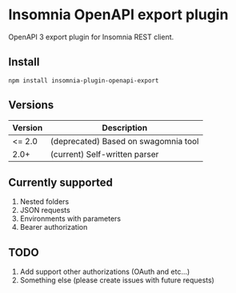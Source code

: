 # Insomnia OpenAPI export plugin

OpenAPI 3 export plugin for Insomnia REST client.

## Install
`npm install insomnia-plugin-openapi-export`

## Versions

| Version | Description                          |
|---------|--------------------------------------|
| <= 2.0  | (deprecated) Based on swagomnia tool |
| 2.0+    | (current) Self-written parser        |


## Currently supported
1. Nested folders
2. JSON requests
3. Environments with parameters
4. Bearer authorization

## TODO
1. Add support other authorizations (OAuth and etc...)
2. Something else (please create issues with future requests)